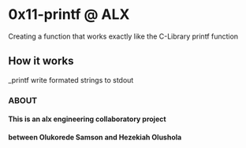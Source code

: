 # 0x11-printf @ ALX
Creating a function that works exactly like the C-Library printf function

## How it works
_printf write formated strings to stdout


### ABOUT
#### This is an alx engineering collaboratory project
#### between Olukorede Samson and Hezekiah Olushola
